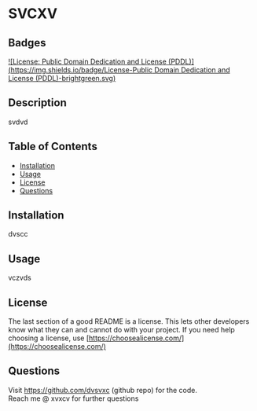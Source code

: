 # SVCXV

## Badges 
[![License: Public Domain Dedication and License (PDDL)](https://img.shields.io/badge/License-Public Domain Dedication and License (PDDL)-brightgreen.svg)](https://opensource.org/licenses/MIT)

## Description

svdvd

## Table of Contents

* [Installation](#installation)
* [Usage](#usage)
* [License](#license)
* [Questions](#questions)

## Installation

dvscc

## Usage

vczvds

## License
    
The last section of a good README is a license. This lets other developers know what they can and cannot do with your project. If you need help choosing a license, use [https://choosealicense.com/](https://choosealicense.com/)
    
    
## Questions
    
Visit https://github.com/dvsvxc (github repo) for the code.<br>
Reach me @ xvxcv for further questions
